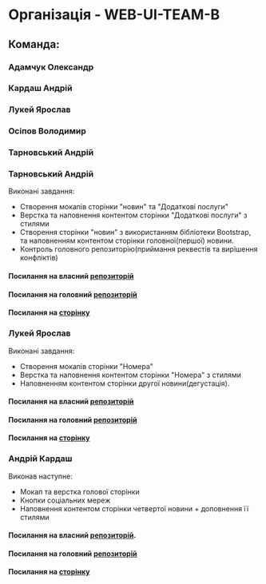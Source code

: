 # Організація - WEB-UI-TEAM-B
## Команда:
###     Адамчук Олександр
###     Кардаш Андрій
###     Лукей Ярослав
###     Осіпов Володимир
###     Тарновський Андрій

### Тарновський Андрій 
 Виконані завдання:
 - Створення мокапів сторінки "новин" та "Додаткові послуги" 
 - Верстка та наповнення контентом сторінки "Додаткові послуги" з стилями
 - Створення сторінки "новин" з використанням бібліотеки Bootstrap, та наповненням контентом сторінки головної(першої) новини.
 - Контроль головного репозиторію(приймання реквестів та вирішення конфліктів)
 
#### Посилання на власний [репозиторій](https://github.com/andriyt85/html5-team)
#### Посилання на головний [репозиторій](https://github.com/WEB-UI-TEAM-B/html5-team)
#### Посилання на [сторінку](web-ui-team-b.github.io/html5-team)


### Лукей Ярослав 
 Виконані завдання:
 - Створення мокапів сторінки "Номера" 
 - Верстка та наповнення контентом сторінки "Номера" з стилями
 - Наповненням контентом сторінки другої новини(дегустація).

#### Посилання на власний [репозиторій](https://github.com/YaroslavLu/html5-team)
#### Посилання на головний [репозиторій](https://github.com/WEB-UI-TEAM-B/html5-team)
#### Посилання на [сторінку](web-ui-team-b.github.io/html5-team)


### Андрій Кардаш

Виконав наступне:

- Мокап та верстка голової сторінки
- Кнопки соціальних мереж
- Наповнення контентом сторінки четвертої новини + доповнення її стилями

#### Посилання на власний [репозиторій](https://github.com/akardash/html5-team).
#### Посилання на головний [репозиторій](https://github.com/WEB-UI-TEAM-B/html5-team)
#### Посилання на [сторінку](web-ui-team-b.github.io/html5-team)
